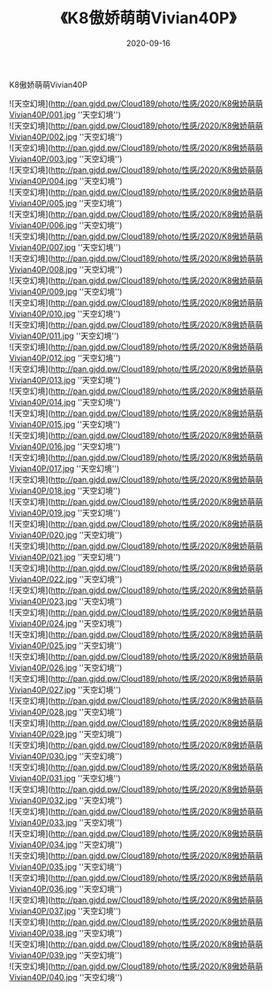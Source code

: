 ﻿---
layout: post
title:  《K8傲娇萌萌Vivian40P》
date:   2020-09-16
img: http://pan.gjdd.pw/Cloud189/photo/性感/2020/K8傲娇萌萌Vivian40P/000.jpg
categories: [美女, 性感, 泳衣]
---

K8傲娇萌萌Vivian40P



![天空幻境](http://pan.gjdd.pw/Cloud189/photo/性感/2020/K8傲娇萌萌Vivian40P/001.jpg ''天空幻境'') <br>
![天空幻境](http://pan.gjdd.pw/Cloud189/photo/性感/2020/K8傲娇萌萌Vivian40P/002.jpg ''天空幻境'') <br>
![天空幻境](http://pan.gjdd.pw/Cloud189/photo/性感/2020/K8傲娇萌萌Vivian40P/003.jpg ''天空幻境'') <br>
![天空幻境](http://pan.gjdd.pw/Cloud189/photo/性感/2020/K8傲娇萌萌Vivian40P/004.jpg ''天空幻境'') <br>
![天空幻境](http://pan.gjdd.pw/Cloud189/photo/性感/2020/K8傲娇萌萌Vivian40P/005.jpg ''天空幻境'') <br>
![天空幻境](http://pan.gjdd.pw/Cloud189/photo/性感/2020/K8傲娇萌萌Vivian40P/006.jpg ''天空幻境'') <br>
![天空幻境](http://pan.gjdd.pw/Cloud189/photo/性感/2020/K8傲娇萌萌Vivian40P/007.jpg ''天空幻境'') <br>
![天空幻境](http://pan.gjdd.pw/Cloud189/photo/性感/2020/K8傲娇萌萌Vivian40P/008.jpg ''天空幻境'') <br>
![天空幻境](http://pan.gjdd.pw/Cloud189/photo/性感/2020/K8傲娇萌萌Vivian40P/009.jpg ''天空幻境'') <br>
![天空幻境](http://pan.gjdd.pw/Cloud189/photo/性感/2020/K8傲娇萌萌Vivian40P/010.jpg ''天空幻境'') <br>
![天空幻境](http://pan.gjdd.pw/Cloud189/photo/性感/2020/K8傲娇萌萌Vivian40P/011.jpg ''天空幻境'') <br>
![天空幻境](http://pan.gjdd.pw/Cloud189/photo/性感/2020/K8傲娇萌萌Vivian40P/012.jpg ''天空幻境'') <br>
![天空幻境](http://pan.gjdd.pw/Cloud189/photo/性感/2020/K8傲娇萌萌Vivian40P/013.jpg ''天空幻境'') <br>
![天空幻境](http://pan.gjdd.pw/Cloud189/photo/性感/2020/K8傲娇萌萌Vivian40P/014.jpg ''天空幻境'') <br>
![天空幻境](http://pan.gjdd.pw/Cloud189/photo/性感/2020/K8傲娇萌萌Vivian40P/015.jpg ''天空幻境'') <br>
![天空幻境](http://pan.gjdd.pw/Cloud189/photo/性感/2020/K8傲娇萌萌Vivian40P/016.jpg ''天空幻境'') <br>
![天空幻境](http://pan.gjdd.pw/Cloud189/photo/性感/2020/K8傲娇萌萌Vivian40P/017.jpg ''天空幻境'') <br>
![天空幻境](http://pan.gjdd.pw/Cloud189/photo/性感/2020/K8傲娇萌萌Vivian40P/018.jpg ''天空幻境'') <br>
![天空幻境](http://pan.gjdd.pw/Cloud189/photo/性感/2020/K8傲娇萌萌Vivian40P/019.jpg ''天空幻境'') <br>
![天空幻境](http://pan.gjdd.pw/Cloud189/photo/性感/2020/K8傲娇萌萌Vivian40P/020.jpg ''天空幻境'') <br>
![天空幻境](http://pan.gjdd.pw/Cloud189/photo/性感/2020/K8傲娇萌萌Vivian40P/021.jpg ''天空幻境'') <br>
![天空幻境](http://pan.gjdd.pw/Cloud189/photo/性感/2020/K8傲娇萌萌Vivian40P/022.jpg ''天空幻境'') <br>
![天空幻境](http://pan.gjdd.pw/Cloud189/photo/性感/2020/K8傲娇萌萌Vivian40P/023.jpg ''天空幻境'') <br>
![天空幻境](http://pan.gjdd.pw/Cloud189/photo/性感/2020/K8傲娇萌萌Vivian40P/024.jpg ''天空幻境'') <br>
![天空幻境](http://pan.gjdd.pw/Cloud189/photo/性感/2020/K8傲娇萌萌Vivian40P/025.jpg ''天空幻境'') <br>
![天空幻境](http://pan.gjdd.pw/Cloud189/photo/性感/2020/K8傲娇萌萌Vivian40P/026.jpg ''天空幻境'') <br>
![天空幻境](http://pan.gjdd.pw/Cloud189/photo/性感/2020/K8傲娇萌萌Vivian40P/027.jpg ''天空幻境'') <br>
![天空幻境](http://pan.gjdd.pw/Cloud189/photo/性感/2020/K8傲娇萌萌Vivian40P/028.jpg ''天空幻境'') <br>
![天空幻境](http://pan.gjdd.pw/Cloud189/photo/性感/2020/K8傲娇萌萌Vivian40P/029.jpg ''天空幻境'') <br>
![天空幻境](http://pan.gjdd.pw/Cloud189/photo/性感/2020/K8傲娇萌萌Vivian40P/030.jpg ''天空幻境'') <br>
![天空幻境](http://pan.gjdd.pw/Cloud189/photo/性感/2020/K8傲娇萌萌Vivian40P/031.jpg ''天空幻境'') <br>
![天空幻境](http://pan.gjdd.pw/Cloud189/photo/性感/2020/K8傲娇萌萌Vivian40P/032.jpg ''天空幻境'') <br>
![天空幻境](http://pan.gjdd.pw/Cloud189/photo/性感/2020/K8傲娇萌萌Vivian40P/033.jpg ''天空幻境'') <br>
![天空幻境](http://pan.gjdd.pw/Cloud189/photo/性感/2020/K8傲娇萌萌Vivian40P/034.jpg ''天空幻境'') <br>
![天空幻境](http://pan.gjdd.pw/Cloud189/photo/性感/2020/K8傲娇萌萌Vivian40P/035.jpg ''天空幻境'') <br>
![天空幻境](http://pan.gjdd.pw/Cloud189/photo/性感/2020/K8傲娇萌萌Vivian40P/036.jpg ''天空幻境'') <br>
![天空幻境](http://pan.gjdd.pw/Cloud189/photo/性感/2020/K8傲娇萌萌Vivian40P/037.jpg ''天空幻境'') <br>
![天空幻境](http://pan.gjdd.pw/Cloud189/photo/性感/2020/K8傲娇萌萌Vivian40P/038.jpg ''天空幻境'') <br>
![天空幻境](http://pan.gjdd.pw/Cloud189/photo/性感/2020/K8傲娇萌萌Vivian40P/039.jpg ''天空幻境'') <br>
![天空幻境](http://pan.gjdd.pw/Cloud189/photo/性感/2020/K8傲娇萌萌Vivian40P/040.jpg ''天空幻境'') <br>